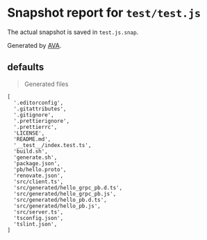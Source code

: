 # Snapshot report for `test/test.js`

The actual snapshot is saved in `test.js.snap`.

Generated by [AVA](https://ava.li).

## defaults

> Generated files

    [
      '.editorconfig',
      '.gitattributes',
      '.gitignore',
      '.prettierignore',
      '.prettierrc',
      'LICENSE',
      'README.md',
      '__test__/index.test.ts',
      'build.sh',
      'generate.sh',
      'package.json',
      'pb/hello.proto',
      'renovate.json',
      'src/client.ts',
      'src/generated/hello_grpc_pb.d.ts',
      'src/generated/hello_grpc_pb.js',
      'src/generated/hello_pb.d.ts',
      'src/generated/hello_pb.js',
      'src/server.ts',
      'tsconfig.json',
      'tslint.json',
    ]
